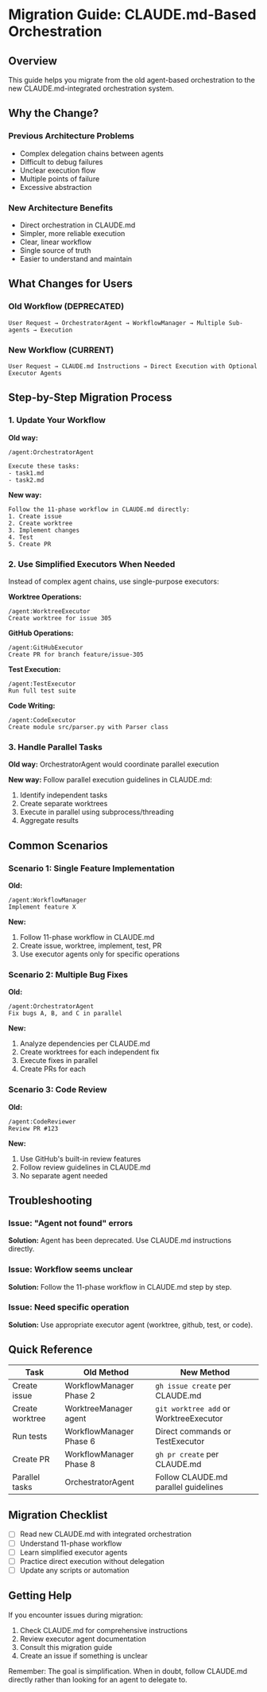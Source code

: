 # Migration Guide: CLAUDE.md-Based Orchestration

## Overview

This guide helps you migrate from the old agent-based orchestration to the new CLAUDE.md-integrated orchestration system.

## Why the Change?

### Previous Architecture Problems
- Complex delegation chains between agents
- Difficult to debug failures
- Unclear execution flow
- Multiple points of failure
- Excessive abstraction

### New Architecture Benefits
- Direct orchestration in CLAUDE.md
- Simpler, more reliable execution
- Clear, linear workflow
- Single source of truth
- Easier to understand and maintain

## What Changes for Users

### Old Workflow (DEPRECATED)
```
User Request → OrchestratorAgent → WorkflowManager → Multiple Sub-agents → Execution
```

### New Workflow (CURRENT)
```
User Request → CLAUDE.md Instructions → Direct Execution with Optional Executor Agents
```

## Step-by-Step Migration Process

### 1. Update Your Workflow

**Old way:**
```
/agent:OrchestratorAgent

Execute these tasks:
- task1.md
- task2.md
```

**New way:**
```
Follow the 11-phase workflow in CLAUDE.md directly:
1. Create issue
2. Create worktree
3. Implement changes
4. Test
5. Create PR
```

### 2. Use Simplified Executors When Needed

Instead of complex agent chains, use single-purpose executors:

**Worktree Operations:**
```
/agent:WorktreeExecutor
Create worktree for issue 305
```

**GitHub Operations:**
```
/agent:GitHubExecutor
Create PR for branch feature/issue-305
```

**Test Execution:**
```
/agent:TestExecutor
Run full test suite
```

**Code Writing:**
```
/agent:CodeExecutor
Create module src/parser.py with Parser class
```

### 3. Handle Parallel Tasks

**Old way:** OrchestratorAgent would coordinate parallel execution

**New way:** Follow parallel execution guidelines in CLAUDE.md:
1. Identify independent tasks
2. Create separate worktrees
3. Execute in parallel using subprocess/threading
4. Aggregate results

## Common Scenarios

### Scenario 1: Single Feature Implementation

**Old:**
```
/agent:WorkflowManager
Implement feature X
```

**New:**
1. Follow 11-phase workflow in CLAUDE.md
2. Create issue, worktree, implement, test, PR
3. Use executor agents only for specific operations

### Scenario 2: Multiple Bug Fixes

**Old:**
```
/agent:OrchestratorAgent
Fix bugs A, B, and C in parallel
```

**New:**
1. Analyze dependencies per CLAUDE.md
2. Create worktrees for each independent fix
3. Execute fixes in parallel
4. Create PRs for each

### Scenario 3: Code Review

**Old:**
```
/agent:CodeReviewer
Review PR #123
```

**New:**
1. Use GitHub's built-in review features
2. Follow review guidelines in CLAUDE.md
3. No separate agent needed

## Troubleshooting

### Issue: "Agent not found" errors
**Solution:** Agent has been deprecated. Use CLAUDE.md instructions directly.

### Issue: Workflow seems unclear
**Solution:** Follow the 11-phase workflow in CLAUDE.md step by step.

### Issue: Need specific operation
**Solution:** Use appropriate executor agent (worktree, github, test, or code).

## Quick Reference

| Task | Old Method | New Method |
|------|------------|------------|
| Create issue | WorkflowManager Phase 2 | `gh issue create` per CLAUDE.md |
| Create worktree | WorktreeManager agent | `git worktree add` or WorktreeExecutor |
| Run tests | WorkflowManager Phase 6 | Direct commands or TestExecutor |
| Create PR | WorkflowManager Phase 8 | `gh pr create` per CLAUDE.md |
| Parallel tasks | OrchestratorAgent | Follow CLAUDE.md parallel guidelines |

## Migration Checklist

- [ ] Read new CLAUDE.md with integrated orchestration
- [ ] Understand 11-phase workflow
- [ ] Learn simplified executor agents
- [ ] Practice direct execution without delegation
- [ ] Update any scripts or automation

## Getting Help

If you encounter issues during migration:
1. Check CLAUDE.md for comprehensive instructions
2. Review executor agent documentation
3. Consult this migration guide
4. Create an issue if something is unclear

Remember: The goal is simplification. When in doubt, follow CLAUDE.md directly rather than looking for an agent to delegate to.

